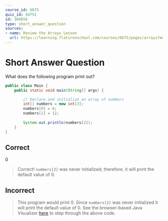 ```yaml
---
course_id: 6675
quiz_id: 44751
id: 304656
type: short_answer_question
sources:
- name: Review the Arrays Lesson
  url: https://learning.flatironschool.com/courses/6675/pages/arrays?module_item_id=541611
---
```


# Short Answer Question

What does the following program print out?

```java
public class Main {
    public static void main(String[] args) {

        // Declare and initialize an array of numbers
        int[] numbers = new int[3];
        numbers[0] = 6;
        numbers[1] = 12;
        
        System.out.println(numbers[2]);
    }
}
```

## Correct

0

> Correct! `numbers[2]` was never initialized; therefore, it will print the
> default value of 0.

## Incorrect

> This program would print 0. Since `numbers[2]` was never initialized it will
> print the default value of 0.
> See the browser-based Java Visualizer
> [here](https://pythontutor.com/visualize.html#code=public%20class%20Main%20%7B%0A%20%20%20%20public%20static%20void%20main%28String%5B%5D%20args%29%20%7B%0A%0A%20%20%20%20%20%20%20%20//%20Declare%20and%20initialize%20an%20array%20of%20numbers%0A%20%20%20%20%20%20%20%20int%5B%5D%20numbers%20%3D%20new%20int%5B3%5D%3B%0A%20%20%20%20%20%20%20%20numbers%5B0%5D%20%3D%206%3B%0A%20%20%20%20%20%20%20%20numbers%5B1%5D%20%3D%2012%3B%0A%20%20%20%20%20%20%20%20%0A%20%20%20%20%20%20%20%20System.out.println%28numbers%5B2%5D%29%3B%0A%20%20%20%20%7D%0A%7D&cumulative=false&curInstr=0&heapPrimitives=nevernest&mode=display&origin=opt-frontend.js&py=java&rawInputLstJSON=%5B%5D&textReferences=false)
> to step through the above code.
